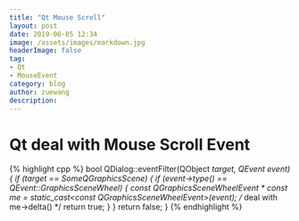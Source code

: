 ```yaml
---
title: "Qt Mouse Scroll"
layout: post
date: 2019-06-05 12:34
image: /assets/images/markdown.jpg
headerImage: false
tag:
- Qt
- MouseEvent
category: blog
author: zuewang
description: 
---
```


# Qt deal with Mouse Scroll Event

{% highlight cpp %}
bool QDialog::eventFilter(QObject *target, QEvent *event)
{
    if (target == *SomeQGraphicsScene*)
    {
       if (event->type() == QEvent::GraphicsSceneWheel)
       {
           const QGraphicsSceneWheelEvent * const me = static_cast<const QGraphicsSceneWheelEvent*>(event);
           /* deal with me->delta() */
           return true;
        }
    }
    return false;
}
{% endhighlight %}
